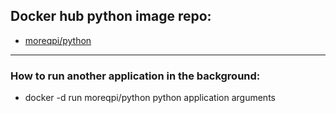 ## Docker hub python image repo:
- [moreqpi/python](https://hub.docker.com/r/moreqpi/python)

---

### How to run another application in the background:
- docker -d run moreqpi/python python application arguments
